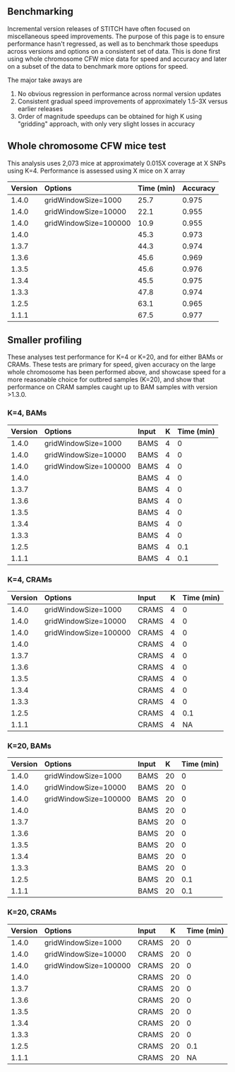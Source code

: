 
## Benchmarking

Incremental version releases of STITCH have often focused on miscellaneous speed improvements. The purpose of this page is to ensure performance hasn't regressed, as well as to benchmark those speedups across versions and options on a consistent set of data. This is done first using whole chromosome CFW mice data for speed and accuracy and later on a subset of the data to benchmark more options for speed.

The major take aways are
1. No obvious regression in performance across normal version updates
2. Consistent gradual speed improvements of approximately 1.5-3X versus earlier releases
3. Order of magnitude speedups can be obtained for high K using "gridding" approach, with only very slight losses in accuracy


## Whole chromosome CFW mice test

This analysis uses 2,073 mice at approximately 0.015X coverage at X SNPs using K=4. Performance is assessed using X mice on X array


|Version |Options               |Time (min) |Accuracy |
|:-------|:---------------------|:----------|:--------|
|1.4.0   |gridWindowSize=1000   |25.7       |0.975    |
|1.4.0   |gridWindowSize=10000  |22.1       |0.955    |
|1.4.0   |gridWindowSize=100000 |10.9       |0.955    |
|1.4.0   |                      |45.3       |0.973    |
|1.3.7   |                      |44.3       |0.974    |
|1.3.6   |                      |45.6       |0.969    |
|1.3.5   |                      |45.6       |0.976    |
|1.3.4   |                      |45.5       |0.975    |
|1.3.3   |                      |47.8       |0.974    |
|1.2.5   |                      |63.1       |0.965    |
|1.1.1   |                      |67.5       |0.977    |




## Smaller profiling

These analyses test performance for K=4 or K=20, and for either BAMs or CRAMs. These tests are primary for speed, given accuracy on the large whole chromosome has been performed above, and showcase speed for a more reasonable choice for outbred samples (K=20), and show that performance on CRAM samples caught up to BAM samples with version >1.3.0.

### K=4, BAMs

|Version |Options               |Input |K  |Time (min) |
|:-------|:---------------------|:-----|:--|:----------|
|1.4.0   |gridWindowSize=1000   |BAMS  |4  |0          |
|1.4.0   |gridWindowSize=10000  |BAMS  |4  |0          |
|1.4.0   |gridWindowSize=100000 |BAMS  |4  |0          |
|1.4.0   |                      |BAMS  |4  |0          |
|1.3.7   |                      |BAMS  |4  |0          |
|1.3.6   |                      |BAMS  |4  |0          |
|1.3.5   |                      |BAMS  |4  |0          |
|1.3.4   |                      |BAMS  |4  |0          |
|1.3.3   |                      |BAMS  |4  |0          |
|1.2.5   |                      |BAMS  |4  |0.1        |
|1.1.1   |                      |BAMS  |4  |0.1        |

### K=4, CRAMs

|Version |Options               |Input |K  |Time (min) |
|:-------|:---------------------|:-----|:--|:----------|
|1.4.0   |gridWindowSize=1000   |CRAMS |4  |0          |
|1.4.0   |gridWindowSize=10000  |CRAMS |4  |0          |
|1.4.0   |gridWindowSize=100000 |CRAMS |4  |0          |
|1.4.0   |                      |CRAMS |4  |0          |
|1.3.7   |                      |CRAMS |4  |0          |
|1.3.6   |                      |CRAMS |4  |0          |
|1.3.5   |                      |CRAMS |4  |0          |
|1.3.4   |                      |CRAMS |4  |0          |
|1.3.3   |                      |CRAMS |4  |0          |
|1.2.5   |                      |CRAMS |4  |0.1        |
|1.1.1   |                      |CRAMS |4  |NA         |

### K=20, BAMs

|Version |Options               |Input |K  |Time (min) |
|:-------|:---------------------|:-----|:--|:----------|
|1.4.0   |gridWindowSize=1000   |BAMS  |20 |0          |
|1.4.0   |gridWindowSize=10000  |BAMS  |20 |0          |
|1.4.0   |gridWindowSize=100000 |BAMS  |20 |0          |
|1.4.0   |                      |BAMS  |20 |0          |
|1.3.7   |                      |BAMS  |20 |0          |
|1.3.6   |                      |BAMS  |20 |0          |
|1.3.5   |                      |BAMS  |20 |0          |
|1.3.4   |                      |BAMS  |20 |0          |
|1.3.3   |                      |BAMS  |20 |0          |
|1.2.5   |                      |BAMS  |20 |0.1        |
|1.1.1   |                      |BAMS  |20 |0.1        |

### K=20, CRAMs

|Version |Options               |Input |K  |Time (min) |
|:-------|:---------------------|:-----|:--|:----------|
|1.4.0   |gridWindowSize=1000   |CRAMS |20 |0          |
|1.4.0   |gridWindowSize=10000  |CRAMS |20 |0          |
|1.4.0   |gridWindowSize=100000 |CRAMS |20 |0          |
|1.4.0   |                      |CRAMS |20 |0          |
|1.3.7   |                      |CRAMS |20 |0          |
|1.3.6   |                      |CRAMS |20 |0          |
|1.3.5   |                      |CRAMS |20 |0          |
|1.3.4   |                      |CRAMS |20 |0          |
|1.3.3   |                      |CRAMS |20 |0          |
|1.2.5   |                      |CRAMS |20 |0.1        |
|1.1.1   |                      |CRAMS |20 |NA         |
